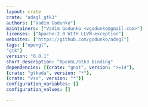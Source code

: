 ```yaml
---
layout: crate
crate: "adagl_gtk3"
authors: ["Vadim Godunko"]
maintainers: ["Vadim Godunko <vgodunko@gmail.com>"]
licenses: ["Apache-2.0 WITH LLVM-exception"]
websites: ["https://github.com/godunko/adagl"]
tags: ["opengl",
"gtk"]
version: "0.0.1"
short_description: "OpenGL/Gtk3 binding"
dependencies: [{crate: "gnat", version: ">=14"},
{crate: "gtkada", version: "*"},
{crate: "vss", version: "*"}]
configuration_variables: []
configuration_values: []

---
```



